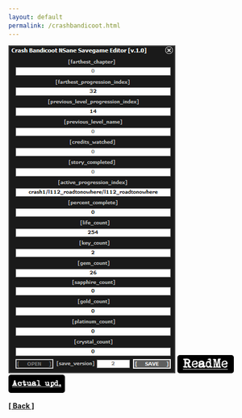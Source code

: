 ```yaml
---
layout: default
permalink: /crashbandicoot.html
---
```

![Screenshot](https://raw.githubusercontent.com/unknownproject/unknownproject.github.io/master/assets/images/cbnsge.png)
<a href="https://raw.githubusercontent.com/unknownproject/CrashBandicoot/master/Readme.txt"><img src="/assets/images/rm.png" width="112" height="36"/></a>
<a href="https://github.com/unknownproject/CrashBandicoot/raw/master/CBNSGE.zip"><img src="/assets/images/au.png" width="112" height="36"/></a>



**[[ Back ]](./)**